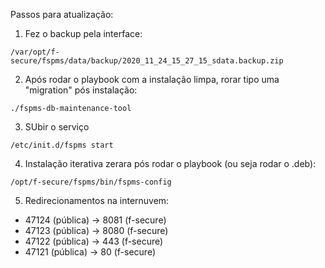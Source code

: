 Passos para atualização:

  1. Fez o backup pela interface:
  
    /var/opt/f-secure/fspms/data/backup/2020_11_24_15_27_15_sdata.backup.zip

  2. Após rodar o playbook com a instalação limpa, rorar tipo uma "migration" pós instalação:

    ./fspms-db-maintenance-tool

  3. SUbir o serviço

    /etc/init.d/fspms start

  4. Instalação iterativa zerara pós rodar o playbook (ou seja rodar o .deb):

    /opt/f-secure/fspms/bin/fspms-config

  5. Redirecionamentos na internuvem:

  - 47124 (pública) -> 8081 (f-secure)
  - 47123 (pública) -> 8080 (f-secure)
  - 47122 (pública) -> 443 (f-secure)
  - 47121 (pública) -> 80 (f-secure)


